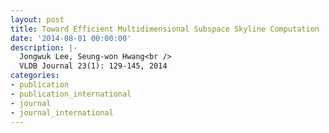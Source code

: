 ```yaml
---
layout: post
title: Toward Efficient Multidimensional Subspace Skyline Computation
date: '2014-08-01 00:00:00'
description: |-
  Jongwuk Lee, Seung-won Hwang<br />
  VLDB Journal 23(1): 129-145, 2014
categories:
- publication
- publication_international
- journal
- journal_international
---
```

